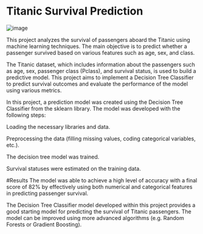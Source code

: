 # Titanic Survival Prediction
![image](https://github.com/user-attachments/assets/58764873-edc7-4f98-8db7-5b9e8279ba1e)


This project analyzes the survival of passengers aboard the Titanic using machine learning techniques. The main objective is to predict whether a passenger survived based on various features such as age, sex, and class.

The Titanic dataset, which includes information about the passengers such as age, sex, passenger class (Pclass), and survival status, is used to build a predictive model. This project aims to implement a Decision Tree Classifier to predict survival outcomes and evaluate the performance of the model using various metrics.

In this project, a prediction model was created using the Decision Tree Classifier from the sklearn library. The model was developed with the following steps:

Loading the necessary libraries and data.

Preprocessing the data (filling missing values, coding categorical variables, etc.).

The decision tree model was trained.

Survival statuses were estimated on the training data.


#Results
The model was able to achieve a high level of accuracy with a final score of 82% by effectively using both numerical and categorical features in predicting passenger survival.

The Decision Tree Classifier model developed within this project provides a good starting model for predicting the survival of Titanic passengers. The model can be improved using more advanced algorithms (e.g. Random Forests or Gradient Boosting).

